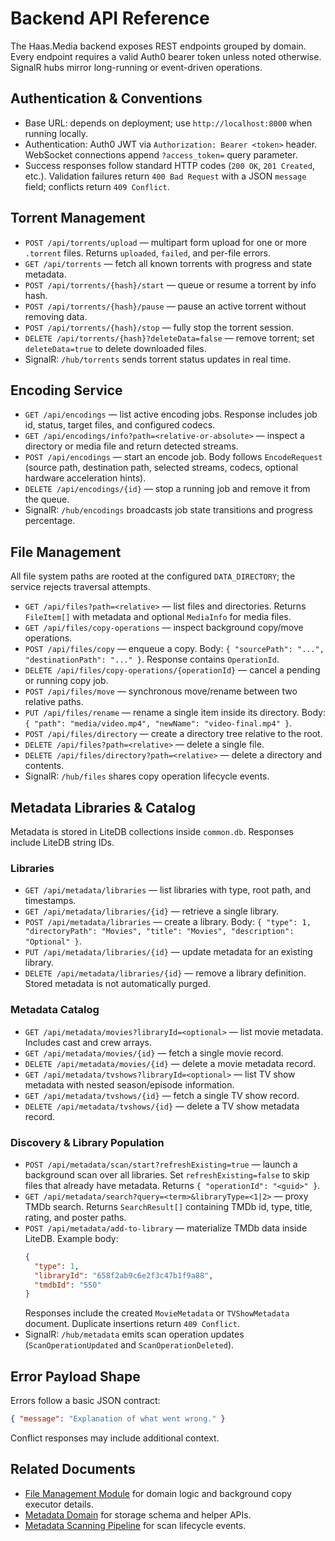 # Backend API Reference

The Haas.Media backend exposes REST endpoints grouped by domain. Every endpoint requires a valid Auth0 bearer token unless noted otherwise. SignalR hubs mirror long-running or event-driven operations.

## Authentication & Conventions
- Base URL: depends on deployment; use `http://localhost:8000` when running locally.
- Authentication: Auth0 JWT via `Authorization: Bearer <token>` header. WebSocket connections append `?access_token=` query parameter.
- Success responses follow standard HTTP codes (`200 OK`, `201 Created`, etc.). Validation failures return `400 Bad Request` with a JSON `message` field; conflicts return `409 Conflict`.

## Torrent Management
- `POST /api/torrents/upload` — multipart form upload for one or more `.torrent` files. Returns `uploaded`, `failed`, and per-file errors.
- `GET /api/torrents` — fetch all known torrents with progress and state metadata.
- `POST /api/torrents/{hash}/start` — queue or resume a torrent by info hash.
- `POST /api/torrents/{hash}/pause` — pause an active torrent without removing data.
- `POST /api/torrents/{hash}/stop` — fully stop the torrent session.
- `DELETE /api/torrents/{hash}?deleteData=false` — remove torrent; set `deleteData=true` to delete downloaded files.
- SignalR: `/hub/torrents` sends torrent status updates in real time.

## Encoding Service
- `GET /api/encodings` — list active encoding jobs. Response includes job id, status, target files, and configured codecs.
- `GET /api/encodings/info?path=<relative-or-absolute>` — inspect a directory or media file and return detected streams.
- `POST /api/encodings` — start an encode job. Body follows `EncodeRequest` (source path, destination path, selected streams, codecs, optional hardware acceleration hints).
- `DELETE /api/encodings/{id}` — stop a running job and remove it from the queue.
- SignalR: `/hub/encodings` broadcasts job state transitions and progress percentage.

## File Management
All file system paths are rooted at the configured `DATA_DIRECTORY`; the service rejects traversal attempts.

- `GET /api/files?path=<relative>` — list files and directories. Returns `FileItem[]` with metadata and optional `MediaInfo` for media files.
- `GET /api/files/copy-operations` — inspect background copy/move operations.
- `POST /api/files/copy` — enqueue a copy. Body: `{ "sourcePath": "...", "destinationPath": "..." }`. Response contains `OperationId`.
- `DELETE /api/files/copy-operations/{operationId}` — cancel a pending or running copy job.
- `POST /api/files/move` — synchronous move/rename between two relative paths.
- `PUT /api/files/rename` — rename a single item inside its directory. Body: `{ "path": "media/video.mp4", "newName": "video-final.mp4" }`.
- `POST /api/files/directory` — create a directory tree relative to the root.
- `DELETE /api/files?path=<relative>` — delete a single file.
- `DELETE /api/files/directory?path=<relative>` — delete a directory and contents.
- SignalR: `/hub/files` shares copy operation lifecycle events.

## Metadata Libraries & Catalog
Metadata is stored in LiteDB collections inside `common.db`. Responses include LiteDB string IDs.

### Libraries
- `GET /api/metadata/libraries` — list libraries with type, root path, and timestamps.
- `GET /api/metadata/libraries/{id}` — retrieve a single library.
- `POST /api/metadata/libraries` — create a library. Body: `{ "type": 1, "directoryPath": "Movies", "title": "Movies", "description": "Optional" }`.
- `PUT /api/metadata/libraries/{id}` — update metadata for an existing library.
- `DELETE /api/metadata/libraries/{id}` — remove a library definition. Stored metadata is not automatically purged.

### Metadata Catalog
- `GET /api/metadata/movies?libraryId=<optional>` — list movie metadata. Includes cast and crew arrays.
- `GET /api/metadata/movies/{id}` — fetch a single movie record.
- `DELETE /api/metadata/movies/{id}` — delete a movie metadata record.
- `GET /api/metadata/tvshows?libraryId=<optional>` — list TV show metadata with nested season/episode information.
- `GET /api/metadata/tvshows/{id}` — fetch a single TV show record.
- `DELETE /api/metadata/tvshows/{id}` — delete a TV show metadata record.

### Discovery & Library Population
- `POST /api/metadata/scan/start?refreshExisting=true` — launch a background scan over all libraries. Set `refreshExisting=false` to skip files that already have metadata. Returns `{ "operationId": "<guid>" }`.
- `GET /api/metadata/search?query=<term>&libraryType=<1|2>` — proxy TMDb search. Returns `SearchResult[]` containing TMDb id, type, title, rating, and poster paths.
- `POST /api/metadata/add-to-library` — materialize TMDb data inside LiteDB. Example body:
  ```json
  {
    "type": 1,
    "libraryId": "658f2ab9c6e2f3c47b1f9a88",
    "tmdbId": "550"
  }
  ```
  Responses include the created `MovieMetadata` or `TVShowMetadata` document. Duplicate insertions return `409 Conflict`.
- SignalR: `/hub/metadata` emits scan operation updates (`ScanOperationUpdated` and `ScanOperationDeleted`).

## Error Payload Shape
Errors follow a basic JSON contract:
```json
{ "message": "Explanation of what went wrong." }
```
Conflict responses may include additional context.

## Related Documents
- [File Management Module](backend/file-management.md) for domain logic and background copy executor details.
- [Metadata Domain](backend/metadata.md) for storage schema and helper APIs.
- [Metadata Scanning Pipeline](backend/metadata-scanning.md) for scan lifecycle events.
